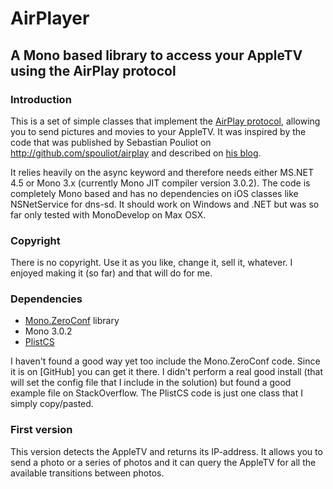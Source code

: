 AirPlayer
=========

## A Mono based library to access your AppleTV using the AirPlay protocol

### Introduction
This is a set of simple classes that implement the [AirPlay protocol](http://nto.github.com/AirPlay.html), 
allowing you to send pictures and movies to your AppleTV. It was inspired by the code that was published by Sebastian Pouliot 
on http://github.com/spouliot/airplay and described on [his blog](http://spouliot.wordpress.com/2012/12/10/airplay-vs-large-digital-frame). 

It relies heavily on the async keyword and therefore needs either MS.NET 4.5 or Mono 3.x (currently Mono JIT compiler version 3.0.2).
The code is completely Mono based and has no dependencies on iOS classes like NSNetService for dns-sd.
It should work on Windows and .NET but was so far only tested with MonoDevelop on Max OSX.

### Copyright
There is no copyright. Use it as you like, change it, sell it, whatever. I enjoyed making it (so far) and that will do for me.

### Dependencies
* [Mono.ZeroConf](http://github.com/mono/Mono.Zeroconf) library
* Mono 3.0.2
* [PlistCS](https://github.com/animetrics/PlistCS/blob/master/PlistCS/Src/Plist.cs)

I haven't found a good way yet too include the Mono.ZeroConf code. Since it is on [GitHub] 
you can get it there. I didn't perform a real good install (that will set the config file that I include in the solution) but
found a good example file on StackOverflow.
The PlistCS code is just one class that I simply copy/pasted.

### First version
This version detects the AppleTV and returns its IP-address. It allows you to send a photo or a series of photos and it 
can query the AppleTV for all the available transitions between photos.




